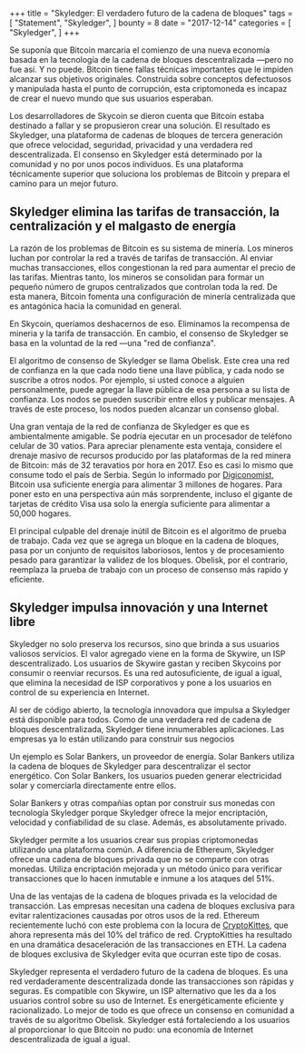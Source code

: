 +++
title = "Skyledger: El verdadero futuro de la cadena de bloques"
tags = [
    "Statement",
    "Skyledger",
]
bounty = 8
date = "2017-12-14"
categories = [
    "Skyledger",
]
+++

Se suponía que Bitcoin marcaria el comienzo de una nueva economía basada en la tecnología de la cadena de bloques descentralizada —pero no fue así. Y no puede. Bitcoin tiene fallas técnicas importantes que le impiden alcanzar sus objetivos originales. Construida sobre conceptos defectuosos y manipulada hasta el punto de corrupción, esta criptomoneda es incapaz de crear el nuevo mundo que sus usuarios esperaban.

Los desarrolladores de Skycoin se dieron cuenta que Bitcoin estaba destinado a fallar y se propusieron crear una solución. El resultado es Skyledger, una plataforma de cadenas de bloques de tercera generación que ofrece velocidad, seguridad, privacidad y una verdadera red descentralizada. El consenso en Skyledger está determinado por la comunidad y no por unos pocos individuos. Es una plataforma técnicamente superior que soluciona los problemas de Bitcoin y prepara el camino para un mejor futuro.

## Skyledger elimina las tarifas de transacción, la centralización y el malgasto de energía

La razón de los problemas de Bitcoin es su sistema de minería. Los mineros luchan por controlar la red a través de tarifas de transacción. Al enviar muchas transacciones, ellos congestionan la red para aumentar el precio de las tarifas. Mientras tanto, los mineros se consolidan para formar un pequeño número de grupos centralizados que controlan toda la red. De esta manera, Bitcoin fomenta una configuración de minería centralizada que es antagónica hacia la comunidad en general.

En Skycoin, queríamos deshacernos de eso. Eliminamos la recompensa de mineria y la tarifa de transacción. En cambio, el consenso de Skyledger se basa en la voluntad de la red —una "red de confianza".

El algoritmo de consenso de Skyledger se llama Obelisk. Este crea una red de confianza en la que cada nodo tiene una llave pública, y cada nodo se suscribe a otros nodos. Por ejemplo, si usted conoce a alguien personalmente, puede agregar la llave pública de esa persona a su lista de confianza. Los nodos se pueden suscribir entre ellos y publicar mensajes. A través de este proceso, los nodos pueden alcanzar un consenso global.

Una gran ventaja de la red de confianza de Skyledger es que es ambientalmente amigable. Se podría ejecutar en un procesador de teléfono celular de 30 vatios. Para apreciar plenamente esta ventaja, considere el drenaje masivo de recursos producido por las plataformas de la red minera de Bitcoin: más de 32 teravatios por hora en 2017. Eso es casi lo mismo que consume todo el país de Serbia. Según lo informado por [Digiconomist](https://digiconomist.net/bitcoin-energy-consumption), Bitcoin usa suficiente energía para alimentar 3 millones de hogares. Para poner esto en una perspectiva aún más sorprendente, incluso el gigante de tarjetas de crédito Visa usa solo la energía suficiente para alimentar a 50,000 hogares.

El principal culpable del drenaje inútil de Bitcoin es el algoritmo de prueba de trabajo. Cada vez que se agrega un bloque en la cadena de bloques, pasa por un conjunto de requisitos laboriosos, lentos y de procesamiento pesado para garantizar la validez de los bloques. Obelisk, por el contrario, reemplaza la prueba de trabajo con un proceso de consenso más rapido y eficiente.

## Skyledger impulsa innovación y una Internet libre

Skyledger no solo preserva los recursos, sino que brinda a sus usuarios valiosos servicios. El valor agregado viene en la forma de Skywire, un ISP descentralizado. Los usuarios de Skywire gastan y reciben Skycoins por consumir o reenviar recursos. Es una red autosuficiente, de igual a igual, que elimina la necesidad de ISP corporativos y pone a los usuarios en control de su experiencia en Internet.

Al ser de código abierto, la tecnología innovadora que impulsa a Skyledger está disponible para todos. Como de una verdadera red de cadena de bloques descentralizada, Skyledger tiene innumerables aplicaciones. Las empresas ya lo están utilizando para construir sus negocios

Un ejemplo es Solar Bankers, un proveedor de energía. Solar Bankers utiliza la cadena de bloques de Skyledger para descentralizar el sector energético. Con Solar Bankers, los usuarios pueden generar electricidad solar y comerciarla directamente entre ellos.

Solar Bankers y otras compañías optan por construir sus monedas con tecnología Skyledger porque Skyledger ofrece la mejor encriptación, velocidad y confiabilidad de su clase. Además, es absolutamente privado.

Skyledger permite a los usuarios crear sus propias criptomonedas utilizando una plataforma común. A diferencia de Ethereum, Skyledger ofrece una cadena de bloques privada que no se comparte con otras monedas. Utiliza encriptación mejorada y un método único para verificar transacciones que lo hacen inmutable e inmune a los ataques del 51%.

Una de las ventajas de la cadena de bloques privada es la velocidad de transacción. Las empresas necesitan una cadena de bloques exclusiva para evitar ralentizaciones causadas por otros usos de la red. Ethereum recientemente luchó con este problema con la locura de  [CryptoKittes](http://www.bbc.co.uk/news/technology-42237162), que ahora representa más del 10% del tráfico de red. CryptoKitties ha resultado en una dramática desaceleración de las transacciones en ETH. La cadena de bloques exclusiva de Skyledger evita que ocurran este tipo de cosas.

Skyledger representa el verdadero futuro de la cadena de bloques. Es una red verdaderamente descentralizada donde las transacciones son rápidas y seguras. Es compatible con Skywire, un ISP alternativo que les da a los usuarios control sobre su uso de Internet. Es energéticamente eficiente y racionalizado. Lo mejor de todo es que ofrece un consenso en comunidad a través de su algoritmo Obelisk. Skyledger está fortaleciendo a los usuarios al proporcionar lo que Bitcoin no pudo: una economía de Internet descentralizada de igual a igual.
